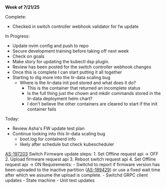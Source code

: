**Week of 7/21/25**

Complete:
- Checked in switch controller webhook validator for fw update

In Progress:
- Update nvim config and push to repo
- Secure development training before taking off next week
- Check on goals
- Make story for updating the kubectl dsp plugin.
- Review has been posted for the switch controller webhook changes
- Once this is complete I can start putting it all together
- Starting to dig more into the lir-data scaling bug
	- Where is the lir-data init pod stored and what does it do?
		- This is the container that returned an incomplete status
		- Is the full thing just the chown and mkdir commands stored in the lir-data deployment helm chart?
		- I don't believe the other containers are cleared to start if the init container fails

Today:
- Review Asha's FW update test plan
- Continue looking into this lir-data scaling bug
	- boot.log for containerd info
	- likely after schedule but check kubescheduler

[AS-197203](https://jira.storage.hpecorp.net/browse/AS-197203)
	Switch Firmware update steps:
		1. Set Offline request api -> OFF
		2. Upload firmware request api
		3. Reboot switch request api
		4. Set Offline request api -> ON
	Requirements:
	- Switchd to report if firmware version has been uploaded to the inactive partition ([AS-189429](https://jira.storage.hpecorp.net/browse/AS-189429 "Provide FW version for the secondary partition in ListSwitches/\"show switch\"")) or use a fixed wait time after which we assume the upload is complete.
	- Switchd GRPC client updates
	- State machine
	- Unit test updates